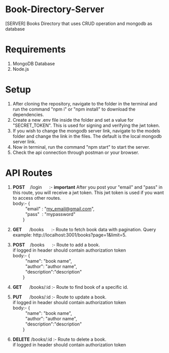 # Book-Directory-Server
[SERVER] Books Directory that uses CRUD operation and mongodb as database

# Requirements
1. MongoDB Database
2. Node.js

# Setup
1. After cloning the repository, navigate to the folder in the terminal and run the command "npm i" or "npm install" to download the dependencies.
2. Create a new .env file inside the folder and set a value for "SECRET_TOKEN". This is used for signing and verifying the jwt token.
3. If you wish to change the mongodb server link, navigate  to the models folder and change the link in the files. The default is the local mongodb server link.
4. Now in terminal, run the command "npm start" to start the server.
5. Check the api connection through postman or your browser.

# API Routes
1. **POST**&nbsp;&nbsp;&nbsp;&nbsp;/login &nbsp;&nbsp;&nbsp;&nbsp;&nbsp;:- **important** After you post your "email" and "pass" in this route, you will receive a jwt token. This jwt token is used if you want to access other routes.<br>
body:- {<br>
&nbsp;&nbsp;&nbsp;&nbsp;&nbsp;&nbsp;&nbsp;&nbsp;&nbsp;&nbsp;"email" : "my_email@gmail.com",<br>
&nbsp;&nbsp;&nbsp;&nbsp;&nbsp;&nbsp;&nbsp;&nbsp;&nbsp;&nbsp;"pass"&nbsp;&nbsp;: "mypassword"<br>
&nbsp;&nbsp;&nbsp;&nbsp;&nbsp;&nbsp;&nbsp;&nbsp;}

3. **GET**  &nbsp;&nbsp;&nbsp;&nbsp;&nbsp;/books &nbsp;&nbsp;&nbsp;&nbsp;&nbsp;:- Route to fetch book data with pagination. Query example: http://localhost:3001/books?page=1&limit=5.
4. **POST**&nbsp;&nbsp;&nbsp;&nbsp;/books &nbsp;&nbsp;&nbsp;&nbsp;&nbsp;:- Route to add a book.<br>
if logged in header should contain authorization token<br>
body:- {<br>
&nbsp;&nbsp;&nbsp;&nbsp;&nbsp;&nbsp;&nbsp;&nbsp;&nbsp;&nbsp;"name": "book name",<br>
&nbsp;&nbsp;&nbsp;&nbsp;&nbsp;&nbsp;&nbsp;&nbsp;&nbsp;&nbsp;"author": "author name",<br>
&nbsp;&nbsp;&nbsp;&nbsp;&nbsp;&nbsp;&nbsp;&nbsp;&nbsp;&nbsp;"description":"description"<br>
&nbsp;&nbsp;&nbsp;&nbsp;&nbsp;&nbsp;&nbsp;&nbsp;}

6. **GET**&nbsp;&nbsp;&nbsp;&nbsp;&nbsp; /books/:id :- Route to find book of a specific id.
7. **PUT**&nbsp;&nbsp;&nbsp;&nbsp;&nbsp; /books/:id :- Route to update a book.<br>
if logged in header should contain authorization token<br>
body:- {<br>
&nbsp;&nbsp;&nbsp;&nbsp;&nbsp;&nbsp;&nbsp;&nbsp;&nbsp;&nbsp;"name": "book name",<br>
&nbsp;&nbsp;&nbsp;&nbsp;&nbsp;&nbsp;&nbsp;&nbsp;&nbsp;&nbsp;"author": "author name",<br>
&nbsp;&nbsp;&nbsp;&nbsp;&nbsp;&nbsp;&nbsp;&nbsp;&nbsp;&nbsp;"description":"description"<br>
&nbsp;&nbsp;&nbsp;&nbsp;&nbsp;&nbsp;&nbsp;&nbsp;}<br>
8. **DELETE** /books/:id :- Route to delete a book.<br>
if logged in header should contain authorization token

